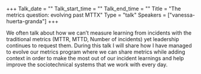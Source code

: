 +++
Talk_date = ""
Talk_start_time = ""
Talk_end_time = ""
Title = "The metrics question: evolving past MTTX"
Type = "talk"
Speakers = ["vanessa-huerta-granda"]
+++

We often talk about how we can’t measure learning from incidents with the traditional metrics (MTTR, MTTD, Number of incidents) yet leadership continues to request them. During this talk I will share how I have managed to evolve our metrics program where we can share metrics while adding context in order to make the most out of our incident learnings and help improve the sociotechnical systems that we work with every day.
